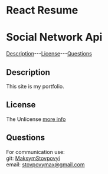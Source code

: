 # React Resume

# Social Network Api

[Description](#description)---[License](#license)---[Questions](#questions)

## Description

This site is my portfolio.

## License

The Unlicense [more info](https://choosealicense.com/licenses/)

## Questions

For communication use:\
git: [MaksymStovpovyi](https://github.com/MaksymStovpovyi/)\
email: stovpovymax@gmail.com